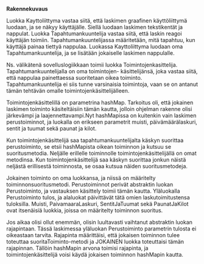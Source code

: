 **Rakennekuvaus**


Luokka Kayttoliittyma vastaa siitä, että laskimen graafinen käyttöliittymä luodaan, ja se näkyy käyttäjälle. 
Siellä luodaan laskimen tekstikentät ja nappulat. Luokka Tapahtumankuuntelija vastaa siitä, että laskin reagoi
käyttäjän toimiin. Tapahtumankuuntelijassa määritetään, mitä tapahtuu, kun käyttäjä painaa tiettyä nappulaa. Luokassa 
Kayttoliittyma luodaan oma Tapahtumankuuntelija, ja se lisätään jokaiselle laskimen nappulalle.

Ns. välikätenä sovelluslogiikkaan toimii luokka Toimintojenkasittelija. Tapahtumankuuntelijalla on oma toimintojen-
käsittelijänsä, joka vastaa siitä, että nappulaa painettaessa suoritetaan oikea toiminto. Tapahtumankuuntelija ei siis 
tunne varsinaisia toimintoja, vaan se on antanut tämän tehtävän omalle toimintojenkäsittelijälleen.

Toimintojenkäsittelillä on parametrina hashMap. Tarkoitus oli, että jokainen laskimen
toiminto käsiteltäisiin tämän kautta, jolloin ohjelman rakenne olisi järkevämpi ja laajennettavampi.Nyt hashMapissa on kuitenkin vain laskimen perustoiminnot, ja luokalla on 
erikseen parametrit muisti, päivämäärälaskuri, sentit ja tuumat sekä paunat ja kilot.

Kun toimintojenkäsittelijä saa tapahtumankuuntelijalta käskyn suorittaa perustoiminto, se etsii hashMapista oikean 
toiminnon ja kutsuu se suoritusmetodia. Neljälle erillelle toiminnolle toimintojenkäsittelijällä on omat metodinsa.
Kun toimintojenkäsittelijä saa käskyn suorittaa jonkun näistä neljästä erillisestä 
toiminnosta, se osaa kutsua näiden suoritusmetodeja.

Jokainen toiminto on oma luokkansa, ja niissä on määritelty toiminnonsuoritusmetodi. Perustoiminnot perivät
abstraktin luokan Perustoiminto, ja vastauksen käsittely toimii tämän kautta. Yläluokalla Perustoiminto tulos, ja 
alaluokat päivittävät tätä omien laskutoimitustensa tuloksilla. Muisti, PaivamaaraLaskuri, SentitJaTuumat sekä PaunatJaKilot
ovat itsenäisiä luokkia, joissa on määritelty toiminnon suoritus.

Jos aikaa olisi ollut enemmän, olisin luultavasti vaihtanut abstraktin luokan rajapintaan. Tässä laskimessa yläluokan 
Perustoiminto parametrin tulosta ei oikeastaan tarvita. Rajapinta määrittäisi, että jokaisen toiminnon tulee toteuttaa
suoritaToiminto-metodi ja JOKAINEN luokka toteuttaisi tämän rajapinnan. Tällöin hashMapin arvona toimisi rajapinta, ja
toimintojenkäsittelijä voisi käydä jokaisen toiminnon hashMapin kautta.
